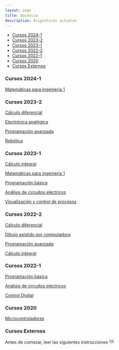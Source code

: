 ```yaml
---
layout: page
title: Docencia
description: Asignaturas actuales
---
```


<div class="navbar">
    <div class="navbar-inner">
        <ul class="nav">
            <li><a href="#2024-1">Cursos 2024-1</a></li>
            <li><a href="#2023-2">Cursos 2023-2</a></li>
            <li><a href="#2023-1">Cursos 2023-1</a></li>
            <li><a href="#2022-2">Cursos 2022-2</a></li>
            <li><a href="#2022-1">Cursos 2022-1</a></li>
            <li><a href="#2020">Cursos 2020</a></li>
            <li><a href="#ext">Cursos Externos</a></li>
        </ul>
    </div>
</div>

### <a name="2024-1"></a>Cursos 2024-1

[Matemáticas para ingeniería 1](https://enriquegarcia.xyz/pages/teaching/matIng1)

### <a name="2023-2"></a>Cursos 2023-2

[Cálculo diferencial](https://enriquegarcia.xyz/pages/teaching/calcDif)

[Electrónica analógica](https://enriquegarcia.xyz/pages/teaching/elecAna)

[Programación avanzada](https://enriquegarcia.xyz/pages/teaching/progAv)

[Robótica](https://enriquegarcia.xyz/pages/teaching/robotica)

### <a name="2023-1"></a>Cursos 2023-1

[Cálculo integral](https://enriquegarcia.xyz/pages/teaching/calcInt)

[Matemáticas para ingeniería 1](https://enriquegarcia.xyz/pages/teaching/matIng1)

[Programación básica](https://enriquegarcia.xyz/pages/teaching/progBas)

[Análisis de circuitos eléctricos](https://enriquegarcia.xyz/pages/teaching/circElec)

[Visualización y control de procesos](https://enriquegarcia.xyz/pages/teaching/visCtrl)

### <a name="2022-2"></a>Cursos 2022-2

[Cálculo diferencial](https://enriquegarcia.xyz/pages/teaching/calcDif)

[Dibujo asistido por computadora](https://enriquegarcia.xyz/pages/teaching/cad)

[Programación avanzada](https://enriquegarcia.xyz/pages/teaching/progAv)

[Cálculo integral](https://enriquegarcia.xyz/pages/teaching/calcInt)

### <a name="2022-1"></a>Cursos 2022-1

[Programación básica](https://enriquegarcia.xyz/pages/teaching/progBas)

[Análisis de circuitos eléctricos](https://enriquegarcia.xyz/pages/teaching/circElec)

[Control Digital](https://enriquegarcia.xyz/pages/teaching/ctrlDig)

### <a name="2020"></a>Cursos 2020 

[Microcontroladores](https://enriquegarcia.xyz/pages/teaching/instr)

### <a name="ext"></a>Cursos Externos 
Antes de comezar, leer las siguientes instrucciones 
[![html](icons16/html-icon.png)](https://enriquegarcia.xyz/pages/instructions/microconSetup)

